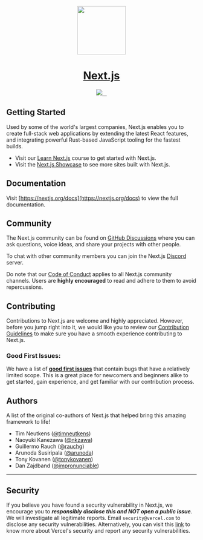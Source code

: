 <p align="center">
  <a href="https://nextjs.org">
    <picture>
      <source media="(prefers-color-scheme: dark)" srcset="https://assets.vercel.com/image/upload/v1662130559/nextjs/Icon_dark_background.png">
      <img src="https://assets.vercel.com/image/upload/v1662130559/nextjs/Icon_light_background.png" height="128">
    </picture>
    <h1 align="center">Next.js</h1>
  </a>
</p>

<p align="center">
  <a aria-label="Vercel logo" href="https://vercel.com">
    <img src="https://img.shields.io/badge/MADE%20BY%20Vercel-000000.svg?style=for-the-badge&logo=Vercel&labelColor=000">
  </a>
  <a aria-label="NPM version" href="https://www.npmjs.com/package/next">
    <img alt="" src="https://img.shields.io/npm/v/next.svg?style=for-the-badge&labelColor=000000">
  </a>
  <a aria-label="License" href="https://github.com/vercel/next.js/blob/canary/license.md">
    <img alt="" src="https://img.shields.io/npm/l/next.svg?style=for-the-badge&labelColor=000000">
  </a>
  <a aria-label="Join the community on GitHub" href="https://github.com/vercel/next.js/discussions">
    <img alt="" src="https://img.shields.io/badge/Join%20the%20community-blueviolet.svg?style=for-the-badge&logo=Next.js&labelColor=000000&logoWidth=20">
  </a>
</p>

## Getting Started

Used by some of the world's largest companies, Next.js enables you to create full-stack web applications by extending the latest React features, and integrating powerful Rust-based JavaScript tooling for the fastest builds.

- Visit our [Learn Next.js](https://nextjs.org/learn) course to get started with Next.js.
- Visit the [Next.js Showcase](https://nextjs.org/showcase) to see more sites built with Next.js.

## Documentation

Visit [https://nextjs.org/docs](https://nextjs.org/docs) to view the full documentation.

## Community

The Next.js community can be found on [GitHub Discussions](https://github.com/vercel/next.js/discussions) where you can ask questions, voice ideas, and share your projects with other people.

To chat with other community members you can join the Next.js [Discord](https://nextjs.org/discord) server.

Do note that our [Code of Conduct](https://github.com/vercel/next.js/blob/canary/CODE_OF_CONDUCT.md) applies to all Next.js community channels. Users are **highly encouraged** to read and adhere to them to avoid repercussions.

## Contributing

Contributions to Next.js are welcome and highly appreciated. However, before you jump right into it, we would like you to review our [Contribution Guidelines](/contributing.md) to make sure you have a smooth experience contributing to Next.js.

### Good First Issues:

We have a list of **[good first issues](https://github.com/vercel/next.js/labels/good%20first%20issue)** that contain bugs that have a relatively limited scope. This is a great place for newcomers and beginners alike to get started, gain experience, and get familiar with our contribution process.

## Authors

A list of the original co-authors of Next.js that helped bring this amazing framework to life!

- Tim Neutkens ([@timneutkens](https://twitter.com/timneutkens))
- Naoyuki Kanezawa ([@nkzawa](https://twitter.com/nkzawa))
- Guillermo Rauch ([@rauchg](https://twitter.com/rauchg))
- Arunoda Susiripala ([@arunoda](https://twitter.com/arunoda))
- Tony Kovanen ([@tonykovanen](https://twitter.com/tonykovanen))
- Dan Zajdband ([@impronunciable](https://twitter.com/impronunciable))

---

## Security

If you believe you have found a security vulnerability in Next.js, we encourage you to **_responsibly disclose this and NOT open a public issue_**. We will investigate all legitimate reports. Email `security@vercel.com` to disclose any security vulnerabilities. Alternatively, you can visit this [link](https://vercel.com/security) to know more about Vercel's security and report any security vulnerabilities.